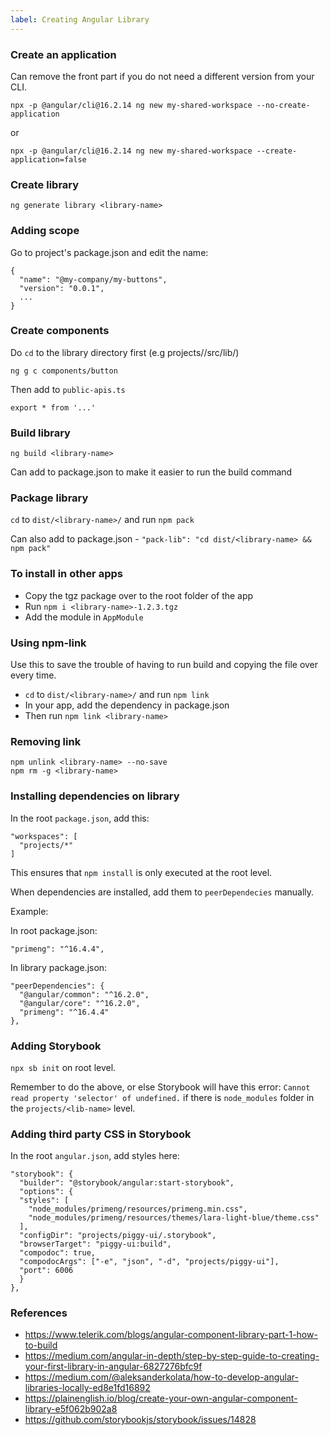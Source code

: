 ```yaml
---
label: Creating Angular Library
---
```


### Create an application
Can remove the front part if you do not need a different version from your CLI.

`npx -p @angular/cli@16.2.14 ng new my-shared-workspace --no-create-application`

or

`npx -p @angular/cli@16.2.14 ng new my-shared-workspace --create-application=false`

### Create library
`ng generate library <library-name>`

### Adding scope
Go to project's package.json and edit the name:
```
{
  "name": "@my-company/my-buttons",
  "version": "0.0.1",
  ...
}
```

### Create components
Do `cd` to the library directory first (e.g projects/<library-name>/src/lib/)

`ng g c components/button`

Then add to `public-apis.ts`

`export * from '...'`

### Build library
`ng build <library-name>`

Can add to package.json to make it easier to run the build command

### Package library
`cd` to `dist/<library-name>/` and run `npm pack`

Can also add to package.json - `"pack-lib": "cd dist/<library-name> && npm pack"`

### To install in other apps
- Copy the tgz package over to the root folder of the app
- Run `npm i <library-name>-1.2.3.tgz`
- Add the module in `AppModule`

### Using npm-link

Use this to save the trouble of having to run build and copying the file over every time.

- `cd` to `dist/<library-name>/` and run `npm link`
- In your app, add the dependency in package.json
- Then run `npm link <library-name>`

### Removing link
```
npm unlink <library-name> --no-save
npm rm -g <library-name>
```


### Installing dependencies on library
In the root `package.json`, add this:
```
"workspaces": [
  "projects/*"
]
```

This ensures that `npm install` is only executed at the root level.

When dependencies are installed, add them to `peerDependecies` manually.

Example:

In root package.json:
```
"primeng": "^16.4.4",
```

In library package.json:
```
"peerDependencies": {
  "@angular/common": "^16.2.0",
  "@angular/core": "^16.2.0",
  "primeng": "^16.4.4"
},
```


### Adding Storybook

`npx sb init` on root level.

Remember to do the above, or else Storybook will have this error: `Cannot read property 'selector' of undefined.` if there is `node_modules` folder in the `projects/<lib-name>` level.

### Adding third party CSS in Storybook

In the root `angular.json`, add styles here:
```
"storybook": {
  "builder": "@storybook/angular:start-storybook",
  "options": {
  "styles": [
    "node_modules/primeng/resources/primeng.min.css",
    "node_modules/primeng/resources/themes/lara-light-blue/theme.css"
  ],
  "configDir": "projects/piggy-ui/.storybook",
  "browserTarget": "piggy-ui:build",
  "compodoc": true,
  "compodocArgs": ["-e", "json", "-d", "projects/piggy-ui"],
  "port": 6006
  }
},
```

### References
- https://www.telerik.com/blogs/angular-component-library-part-1-how-to-build
- https://medium.com/angular-in-depth/step-by-step-guide-to-creating-your-first-library-in-angular-6827276bfc9f
- https://medium.com/@aleksanderkolata/how-to-develop-angular-libraries-locally-ed8e1fd16892
- https://plainenglish.io/blog/create-your-own-angular-component-library-e5f062b902a8
- https://github.com/storybookjs/storybook/issues/14828